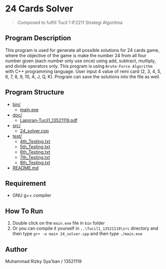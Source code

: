 # 24 Cards Solver
> Composed to fulfill Tucil 1 IF2211 Strategi Algoritma

## Program Description
This program is used for generate all possible solutions for 24 cards game, where the objective of the game is make the number 24 from all four number given (each number only use once) using add, subtract, multiply, and divide operators only. This program is using `Brute-Force Algorithm` with C++ programming language. User input 4 value of remi card (2, 3, 4, 5, 6, 7, 8, 9, 10, A, J, Q, K). Program can save the solutions into the file as well.

## Program Structure
* [bin/](./bin)
  * [main.exe](./bin/main.exe)
* [doc/](./doc)
  * [Laporan-Tucil1_13521119.pdf](./doc/Laporan-Tucil1_13521119.pdf)
* [src/](./src)
  * [24_solver.cpp](./src/24_solver.cpp)
* [test/](./test)
  * [4th_Testing.txt](./test/4th_Testing.txt)
  * [5th_Testing.txt](./test/5th_Testing.txt)
  * [6th_Testing.txt](./test/6th_Testing.txt)
  * [7th_Testing.txt](./test/7th_Testing.txt)
  * [8th_Testing.txt](./test/8th_Testing.txt)
* [README.md](./README.md)

## Requirement
- GNU g++ compiler

## How To Run
1. Double click on the `main.exe` file in `bin` folder
2. Or you can compile it yourself in `..\Tucil1_13521119\src` directory and then type `g++ -o main 24_solver.cpp` and then type `./main.exe`

## Author
Muhammad Rizky Sya'ban / 13521119
